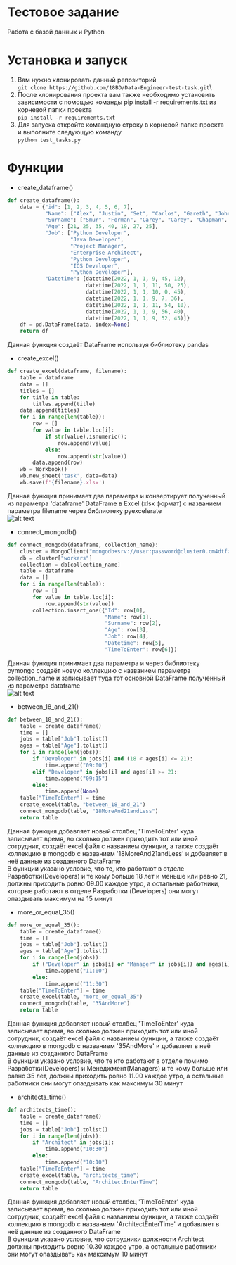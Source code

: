 # Тестовое задание
Работа с базой данных и Python
# Установка и запуск
1. Вам нужно клонировать данный репозиторий\
`git clone https://github.com/18BD/Data-Engineer-test-task.git`\
2. После клонирования проекта вам также необходимо установить зависимости с помощью команды pip install -r requirements.txt из корневой папки проекта\
`pip install -r requirements.txt`
3. Для запуска откройте командную строку в корневой папке проекта и выполните следующую команду\
`python test_tasks.py`
# Функции
- create_dataframe()
```python
def create_dataframe():
    data = {"id": [1, 2, 3, 4, 5, 6, 7],
            "Name": ["Alex", "Justin", "Set", "Carlos", "Gareth", "John", "Bob"],
            "Surname": ["Smur", "Forman", "Carey", "Carey", "Chapman", "James", "James"],
            "Age": [21, 25, 35, 40, 19, 27, 25],
            "Job": ["Python Developer", 
                    "Java Developer", 
                    "Project Manager", 
                    "Enterprise Architect", 
                    "Python Developer", 
                    "IOS Developer", 
                    "Python Developer"],
            "Datetime": [datetime(2022, 1, 1, 9, 45, 12), 
                         datetime(2022, 1, 1, 11, 50, 25), 
                         datetime(2022, 1, 1, 10, 0, 45), 
                         datetime(2022, 1, 1, 9, 7, 36), 
                         datetime(2022, 1, 1, 11, 54, 10), 
                         datetime(2022, 1, 1, 9, 56, 40), 
                         datetime(2022, 1, 1, 9, 52, 45)]}
    df = pd.DataFrame(data, index=None)
    return df
```
Данная функция создаёт DataFrame используя библиотеку pandas
- create_excel()
```python
def create_excel(dataframe, filename):
    table = dataframe
    data = []
    titles = []
    for title in table:
        titles.append(title)
    data.append(titles)
    for i in range(len(table)):
        row = []
        for value in table.loc[i]:
            if str(value).isnumeric():
                row.append(value)
            else:
                row.append(str(value))
        data.append(row)
    wb = Workbook()
    wb.new_sheet('task', data=data)
    wb.save(f'{filename}.xlsx')
```
Данная функция принимает два параметра и конвертирует полученный из параметра 'dataframe' DataFrame в Excel (xlsx формат) с названием параметра filename через библиотеку pyexcelerate\
![alt text](https://i.imgur.com/dBuRSXr.png)
- connect_mongodb()
```python
def connect_mongodb(dataframe, collection_name):
    cluster = MongoClient("mongodb+srv://user:password@cluster0.cm4dtfz.mongodb.net/?retryWrites=true&w=majority")
    db = cluster["workers"]
    collection = db[collection_name]
    table = dataframe
    data = []
    for i in range(len(table)):
        row = []
        for value in table.loc[i]:
            row.append(str(value))
        collection.insert_one({"Id": row[0], 
                               "Name": row[1], 
                               "Surname": row[2], 
                               "Age": row[3], 
                               "Job": row[4], 
                               "Datetime": row[5], 
                               "TimeToEnter": row[6]})
```
Данная функция принимает два параметра и через библиотеку pymongo создаёт новую коллекцию с названием параметра collection_name и записывает туда тот основной DataFrame полученный из параметра dataframe\
![alt text](https://i.imgur.com/jEmXNJT.png)
- between_18_and_21()
```python
def between_18_and_21():
    table = create_dataframe()
    time = []
    jobs = table["Job"].tolist()
    ages = table["Age"].tolist()
    for i in range(len(jobs)):
        if "Developer" in jobs[i] and (18 < ages[i] <= 21):
            time.append("09:00")
        elif "Developer" in jobs[i] and ages[i] >= 21:
            time.append("09:15")
        else:
            time.append(None)
    table["TimeToEnter"] = time
    create_excel(table, "between_18_and_21")
    connect_mongodb(table, "18MoreAnd21andLess")
    return table
```
Данная функция добавляет новый столбец 'TimeToEnter' куда записывает время, во сколько должен приходить тот или иной сотрудник, создаёт excel файл с названием функции, а также создаёт коллекцию в mongodb с названием '18MoreAnd21andLess' и добавляет в неё данные из созданного DataFrame\
В функции указано условие, что те, кто работают в отделе Разработки(Developers) и те кому больше 
18 лет и меньше или равно 21, должны приходить ровно 09.00 каждое 
утро, а остальные работники, которые работают в отделе Разработки
(Developers) они могут опаздывать максимум на 15 минут 
- more_or_equal_35()
```python
def more_or_equal_35():
    table = create_dataframe()
    time = []
    jobs = table["Job"].tolist()
    ages = table["Age"].tolist()
    for i in range(len(jobs)):
        if ("Developer" in jobs[i] or "Manager" in jobs[i]) and ages[i] >= 35:
            time.append("11:00")
        else:
            time.append("11:30")
    table["TimeToEnter"] = time
    create_excel(table, "more_or_equal_35")
    connect_mongodb(table, "35AndMore")
    return table
```
Данная функция добавляет новый столбец 'TimeToEnter' куда записывает время, во сколько должен приходить тот или иной сотрудник, создаёт excel файл с названием функции, а также создаёт коллекцию в mongodb с названием '35AndMore' и добавляет в неё данные из созданного DataFrame\
В функции указано условие, что те кто работают в отделе помимо Разработки(Developers) и 
Менеджмент(Managers) и те кому больше или равно 35 лет, должны 
приходить ровно 11.00 каждое утро, а остальные работники они могут 
опаздывать как максимум 30 минут
- architects_time()
```python
def architects_time():
    table = create_dataframe()
    time = []
    jobs = table["Job"].tolist()
    for i in range(len(jobs)):
        if "Architect" in jobs[i]:
            time.append("10:30")
        else:
            time.append("10:10")
    table["TimeToEnter"] = time
    create_excel(table, "architects_time")
    connect_mongodb(table, "ArchitectEnterTime")
    return table
```
Данная функция добавляет новый столбец 'TimeToEnter' куда записывает время, во сколько должен приходить тот или иной сотрудник, создаёт excel файл с названием функции, а также создаёт коллекцию в mongodb с названием 'ArchitectEnterTime' и добавляет в неё данные из созданного DataFrame\
В функции указано условие, что сотрудники должности Architect должны приходить ровно 10.30 
каждое утро, а остальные работники они могут опаздывать как максимум 
10 минут

